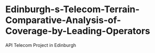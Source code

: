# Edinburgh-s-Telecom-Terrain-Comparative-Analysis-of-Coverage-by-Leading-Operators
API Telecom Project in Edinburgh
